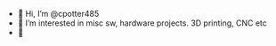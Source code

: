 - 👋 Hi, I’m @cpotter485
- 👀 I’m interested in misc sw, hardware projects.  3D printing, CNC etc
- 🌱

<!---
cpotter485/cpotter485 is a ✨ special ✨ repository because its `README.md` (this file) appears on your GitHub profile.
You can click the Preview link to take a look at your changes.
--->

